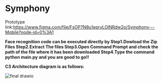 # Symphony
Prototype link:https://www.figma.com/file/FsOP7N8u1eprvLOlNRdw2o/Symphony---Mobile?node-id=0%3A1

**Face recognition code can be executed directly by 
Step1.Dowload the Zip Files
Step2.Extract The files
Step3.Open Command Prompt and check the path of the file where it has been downloaded
Step4.Type the command python main.py and you are good to go!!**


**C3 Architecture diagram is as follows:**

![final drawio](https://user-images.githubusercontent.com/75212292/199657311-d64c287d-a089-4650-ba72-4aad03938a63.png)

